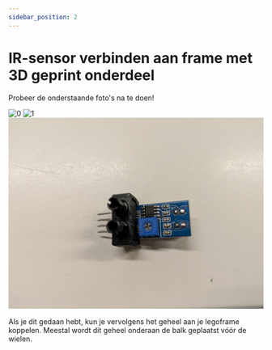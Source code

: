 ```yaml
---
sidebar_position: 2
---
```


# IR-sensor verbinden aan frame met 3D geprint onderdeel

Probeer de onderstaande foto's na te doen!

![0](ir_0.jpg)
![1](ir_1.jpg)
![2](ir_2.jpg)

Als je dit gedaan hebt, kun je vervolgens het geheel aan je legoframe koppelen. 
Meestal wordt dit geheel onderaan de balk geplaatst vóór de wielen.



